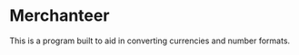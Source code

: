 Merchanteer
===========

This is a program built to aid in converting currencies and number formats.

